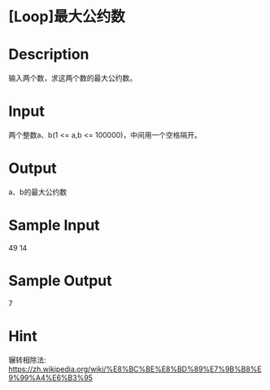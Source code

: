 # [Loop]最大公约数

# Description

输入两个数，求这两个数的最大公约数。

# Input

两个整数a、b(1 <= a,b <= 100000)，中间用一个空格隔开。

# Output

a、b的最大公约数

# Sample Input
49 14

# Sample Output
7

# Hint
辗转相除法: https://zh.wikipedia.org/wiki/%E8%BC%BE%E8%BD%89%E7%9B%B8%E9%99%A4%E6%B3%95
